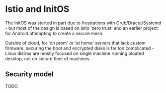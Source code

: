 # Istio and InitOS

The InitOS was started in part due to frustrations with Grub/Dracut/Systemd - but most of the design is based on Istio 'zero trust' and
an earlier project for Android attempting to create a secure mesh.

Outside of cloud, for 'on prem' or 'at home' servers that lack custom firmware, securing the boot and encrypted disks is far too
complicated - Linux distros are mostly focused on single machine
running bloated desktop, not on secure fleet of machines.

## Security model

TODO

